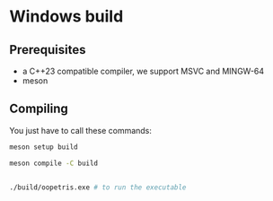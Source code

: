 # Windows build

## Prerequisites

- a C++23 compatible compiler, we support MSVC and MINGW-64
- meson

## Compiling


You just have to call these commands:


```bash
meson setup build

meson compile -C build


./build/oopetris.exe # to run the executable
```

